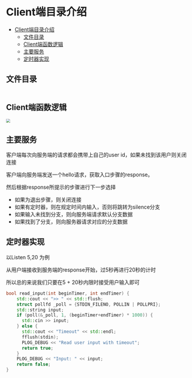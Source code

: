 # Client端目录介绍

<!--ts-->

* [Client端目录介绍](#client端目录介绍)
   * [文件目录](#文件目录)
   * [Client端函数逻辑](#client端函数逻辑)
   * [主要服务](#主要服务)
   * [定时器实现](#定时器实现)

<!--te-->

## 文件目录

```text

```

## Client端函数逻辑

<img src="https://s3.uuu.ovh/imgs/2022/11/26/84e950dea8244deb.jpg" style="zoom:67%;"/>

## 主要服务

客户端每次向服务端的请求都会携带上自己的user id，如果未找到该用户则关闭连接

客户端向服务端发送一个hello请求，获取入口步骤的response。

然后根据response所提示的步骤进行下一步选择

- 如果为退出步骤，则关闭连接
- 如果有定时器，则在规定时间内输入，否则将跳转为silence分支
- 如果输入未找到分支，则向服务端请求默认分支数据
- 如果找到了分支，则向服务器请求对应的分支数据

## 定时器实现

以Listen 5,20 为例

从用户端接收到服务端的response开始，过5秒再进行20秒的计时

所以总的来说我们只要在5 + 20秒内限时接受用户输入即可

```c++
bool read_input(int beginTimer, int endTimer) {
    std::cout << ">> " << std::flush;
    struct pollfd _poll = {STDIN_FILENO, POLLIN | POLLPRI};
    std::string input;
    if (poll(&_poll, 1, (beginTimer+endTimer) * 1000)) {
      std::cin >> input;
    } else {
      std::cout << "Timeout" << std::endl;
      fflush(stdin);
      PLOG_DEBUG << "Read user input with timeout";
      return true;
    }
    PLOG_DEBUG << "Input: " << input;
    return false;
}
```

